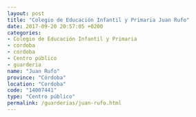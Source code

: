 ```yaml
---
layout: post
title: "Colegio de Educación Infantil y Primaria Juan Rufo"
date: 2017-09-20 20:57:05 +0200
categories:
- Colegio de Educación Infantil y Primaria
- cordoba
- cordoba
- Centro público
- guarderia
name: "Juan Rufo"
province: "Córdoba"
location: "Cordoba"
code: "14007441"
type: "Centro público"
permalink: /guarderias/juan-rufo.html
---
```

